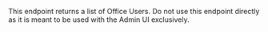 This endpoint returns a list of Office Users. Do not use this endpoint directly
as it is meant to be used with the Admin UI exclusively.
